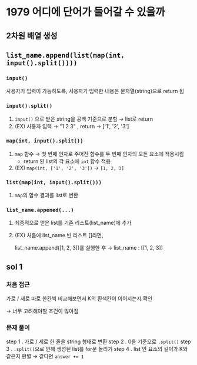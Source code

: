 # 1979 어디에 단어가 들어갈 수 있을까

## 2차원 배열 생성
## `list_name.append(list(map(int, input().split())))` 

### `input()`
사용자가 입력이 가능하도록, 사용자가 입력한 내용은 문자열(string)으로 return 됨
### `input().split()`
1. `input()` 으로 받은 string을 공백 기준으로 분할 → list로 return
2. (EX) 사용자 입력 → "1 2 3" , return → ['1', '2', '3']   
### `map(int, input().split())`
1.  `map` 함수 → 첫 번째 인자로 주어진 함수를 두 번째 인자의 모든 요소에 적용시킴
    - return 된 list의 각 요소에 `int` 함수 적용
2. (EX) `map(int, ['1', '2', '3'])` → `[1, 2, 3]`
### `list(map(int, input().split()))`
1.  `map`의 함수 결과를 list로 변환
### `list_name.appened(...)`
1. 최종적으로 얻은 list를 기존 리스트(list_name)에 추가
2. (EX) 처음에 list_name 빈 리스트 []라면,

    list_name.append([1, 2, 3])를 실행한 후 → list_name : [[1, 2, 3]]

## sol 1
### 처음 접근
가로 / 세로 따로 한칸씩 비교해보면서 K의 흰색칸이 이어지는지 확인

→ 너무 고려해야할 조건이 많아짐
### 문제 풀이
step 1 . 가로 / 세로 한 줄을 string 형태로 변환
step 2 . 0을 기준으로 `.split()`
step 3 . `.split()`으로 인해 생성된 list를 for문 돌리기
step 4 . list 안 요소의 길이가 K와 같은지 판별 → 같다면 `answer += 1`